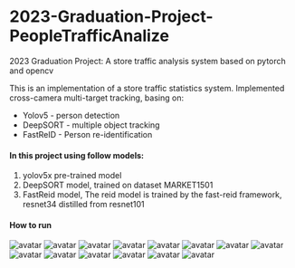 # 2023-Graduation-Project-PeopleTrafficAnalize
2023 Graduation Project: A store traffic analysis system based on pytorch and opencv

This is an implementation of a store traffic statistics system. Implemented cross-camera multi-target tracking, basing on:
- Yolov5 - person detection
- DeepSORT - multiple object tracking
- FastReID - Person re-identification

#### In this project using follow models:
1. yolov5x pre-trained model
2. DeepSORT model, trained on dataset MARKET1501
3. FastReid model, The reid model is trained by the fast-reid framework, resnet34 distilled from resnet101

#### How to run


![avatar](./documents/report-hierarchy-CN.png)
![avatar](./documents/Presentation/1.png)
![avatar](./documents/Presentation/2.png)
![avatar](./documents/Presentation/3.png)
![avatar](./documents/Presentation/4.png)
![avatar](./documents/Presentation/5.png)
![avatar](./documents/Presentation/6.png)
![avatar](./documents/Presentation/7.png)
![avatar](./documents/Presentation/8.png)
![avatar](./documents/Presentation/9.png)
![avatar](./documents/Presentation/10.png)
![avatar](./documents/Presentation/11.png)
![avatar](./documents/Presentation/12.png)
![avatar](./documents/Presentation/13.png)